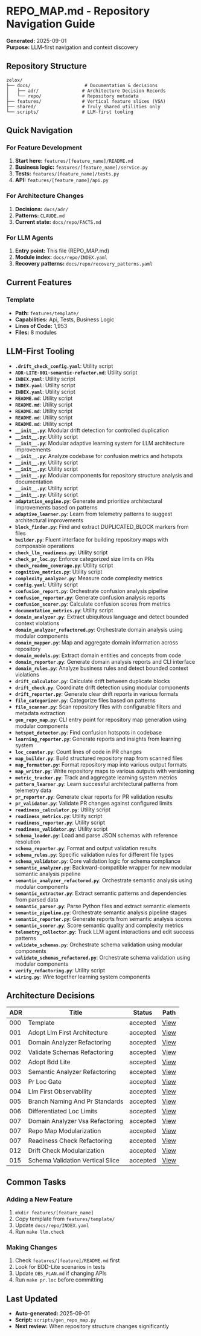 # REPO_MAP.md - Repository Navigation Guide

**Generated:** 2025-09-01  
**Purpose:** LLM-first navigation and context discovery

## Repository Structure

```
zelox/
├── docs/                    # Documentation & decisions
│   ├── adr/                # Architecture Decision Records
│   └── repo/               # Repository metadata
├── features/               # Vertical feature slices (VSA)
├── shared/                 # Truly shared utilities only
└── scripts/                # LLM-first tooling
```

## Quick Navigation

### For Feature Development
1. **Start here:** `features/[feature_name]/README.md`
2. **Business logic:** `features/[feature_name]/service.py`
3. **Tests:** `features/[feature_name]/tests.py`
4. **API:** `features/[feature_name]/api.py`

### For Architecture Changes
1. **Decisions:** `docs/adr/`
2. **Patterns:** `CLAUDE.md`
3. **Current state:** `docs/repo/FACTS.md`

### For LLM Agents
1. **Entry point:** This file (REPO_MAP.md)
2. **Module index:** `docs/repo/INDEX.yaml`
3. **Recovery patterns:** `docs/repo/recovery_patterns.yaml`

## Current Features

### Template
- **Path:** `features/template/`
- **Capabilities:** Api, Tests, Business Logic
- **Lines of Code:** 1,953
- **Files:** 8 modules


## LLM-First Tooling

- **`.drift_check_config.yaml`**: Utility script
- **`ADR-LITE-001-semantic-refactor.md`**: Utility script
- **`INDEX.yaml`**: Utility script
- **`INDEX.yaml`**: Utility script
- **`INDEX.yaml`**: Utility script
- **`README.md`**: Utility script
- **`README.md`**: Utility script
- **`README.md`**: Utility script
- **`README.md`**: Utility script
- **`README.md`**: Utility script
- **`__init__.py`**: Modular drift detection for controlled duplication
- **`__init__.py`**: Utility script
- **`__init__.py`**: Modular adaptive learning system for LLM architecture improvements
- **`__init__.py`**: Analyze codebase for confusion metrics and hotspots
- **`__init__.py`**: Utility script
- **`__init__.py`**: Utility script
- **`__init__.py`**: Modular components for repository structure analysis and documentation
- **`__init__.py`**: Utility script
- **`__init__.py`**: Utility script
- **`adaptation_engine.py`**: Generate and prioritize architectural improvements based on patterns
- **`adaptive_learner.py`**: Learn from telemetry patterns to suggest architectural improvements
- **`block_finder.py`**: Find and extract DUPLICATED_BLOCK markers from files
- **`builder.py`**: Fluent interface for building repository maps with composable operations
- **`check_llm_readiness.py`**: Utility script
- **`check_pr_loc.py`**: Enforce categorized size limits on PRs
- **`check_readme_coverage.py`**: Utility script
- **`cognitive_metrics.py`**: Utility script
- **`complexity_analyzer.py`**: Measure code complexity metrics
- **`config.yaml`**: Utility script
- **`confusion_report.py`**: Orchestrate confusion analysis pipeline
- **`confusion_reporter.py`**: Generate confusion analysis reports
- **`confusion_scorer.py`**: Calculate confusion scores from metrics
- **`documentation_metrics.py`**: Utility script
- **`domain_analyzer.py`**: Extract ubiquitous language and detect bounded context violations
- **`domain_analyzer_refactored.py`**: Orchestrate domain analysis using modular components
- **`domain_mapper.py`**: Map and aggregate domain information across repository
- **`domain_models.py`**: Extract domain entities and concepts from code
- **`domain_reporter.py`**: Generate domain analysis reports and CLI interface
- **`domain_rules.py`**: Analyze business rules and detect bounded context violations
- **`drift_calculator.py`**: Calculate drift between duplicate blocks
- **`drift_check.py`**: Coordinate drift detection using modular components
- **`drift_reporter.py`**: Generate clear drift reports in various formats
- **`file_categorizer.py`**: Categorize files based on patterns
- **`file_scanner.py`**: Scan repository files with configurable filters and metadata extraction
- **`gen_repo_map.py`**: CLI entry point for repository map generation using modular components
- **`hotspot_detector.py`**: Find confusion hotspots in codebase
- **`learning_reporter.py`**: Generate reports and insights from learning system
- **`loc_counter.py`**: Count lines of code in PR changes
- **`map_builder.py`**: Build structured repository map from scanned files
- **`map_formatter.py`**: Format repository map into various output formats
- **`map_writer.py`**: Write repository maps to various outputs with versioning
- **`metric_tracker.py`**: Track and aggregate learning system metrics
- **`pattern_learner.py`**: Learn successful architectural patterns from telemetry data
- **`pr_reporter.py`**: Generate clear reports for PR validation results
- **`pr_validator.py`**: Validate PR changes against configured limits
- **`readiness_calculator.py`**: Utility script
- **`readiness_metrics.py`**: Utility script
- **`readiness_reporter.py`**: Utility script
- **`readiness_validator.py`**: Utility script
- **`schema_loader.py`**: Load and parse JSON schemas with reference resolution
- **`schema_reporter.py`**: Format and output validation results
- **`schema_rules.py`**: Specific validation rules for different file types
- **`schema_validator.py`**: Core validation logic for schema compliance
- **`semantic_analyzer.py`**: Backward-compatible wrapper for new modular semantic analysis pipeline
- **`semantic_analyzer_refactored.py`**: Orchestrate semantic analysis using modular components
- **`semantic_extractor.py`**: Extract semantic patterns and dependencies from parsed data
- **`semantic_parser.py`**: Parse Python files and extract semantic elements
- **`semantic_pipeline.py`**: Orchestrate semantic analysis pipeline stages
- **`semantic_reporter.py`**: Generate reports from semantic analysis scores
- **`semantic_scorer.py`**: Score semantic quality and complexity metrics
- **`telemetry_collector.py`**: Track LLM agent interactions and edit success patterns
- **`validate_schemas.py`**: Orchestrate schema validation using modular components
- **`validate_schemas_refactored.py`**: Orchestrate schema validation using modular components
- **`verify_refactoring.py`**: Utility script
- **`wiring.py`**: Wire together learning system components


## Architecture Decisions

| ADR | Title | Status | Path |
|-----|-------|--------|------|
| 000 | Template | accepted | [View](../adr/000-template.md) |
| 001 | Adopt Llm First Architecture | accepted | [View](../adr/001-adopt-llm-first-architecture.md) |
| 001 | Domain Analyzer Refactoring | accepted | [View](../adr/ADR-001-domain-analyzer-refactoring.md) |
| 002 | Validate Schemas Refactoring | accepted | [View](../adr/ADR-002-validate-schemas-refactoring.md) |
| 002 | Adopt Bdd Lite | accepted | [View](../adr/002-adopt-bdd-lite.md) |
| 003 | Semantic Analyzer Refactoring | accepted | [View](../adr/ADR-003-semantic-analyzer-refactoring.md) |
| 003 | Pr Loc Gate | accepted | [View](../adr/003-pr-loc-gate.md) |
| 004 | Llm First Observability | accepted | [View](../adr/004-llm-first-observability.md) |
| 005 | Branch Naming And Pr Standards | accepted | [View](../adr/005-branch-naming-and-pr-standards.md) |
| 006 | Differentiated Loc Limits | accepted | [View](../adr/006-differentiated-loc-limits.md) |
| 007 | Domain Analyzer Vsa Refactoring | accepted | [View](../adr/007-domain-analyzer-vsa-refactoring.md) |
| 007 | Repo Map Modularization | accepted | [View](../adr/007-repo-map-modularization.md) |
| 007 | Readiness Check Refactoring | accepted | [View](../adr/ADR-007-readiness-check-refactoring.md) |
| 012 | Drift Check Modularization | accepted | [View](../adr/ADR-012-drift-check-modularization.md) |
| 015 | Schema Validation Vertical Slice | accepted | [View](../adr/ADR-015-schema-validation-vertical-slice.md) |


## Common Tasks

### Adding a New Feature
1. `mkdir features/[feature_name]`
2. Copy template from `features/template/`
3. Update `docs/repo/INDEX.yaml`
4. Run `make llm.check`

### Making Changes
1. Check `features/[feature]/README.md` first
2. Look for BDD-Lite scenarios in tests
3. Update `OBS_PLAN.md` if changing APIs
4. Run `make pr.loc` before committing

## Last Updated
- **Auto-generated:** 2025-09-01
- **Script:** `scripts/gen_repo_map.py`
- **Next review:** When repository structure changes significantly
